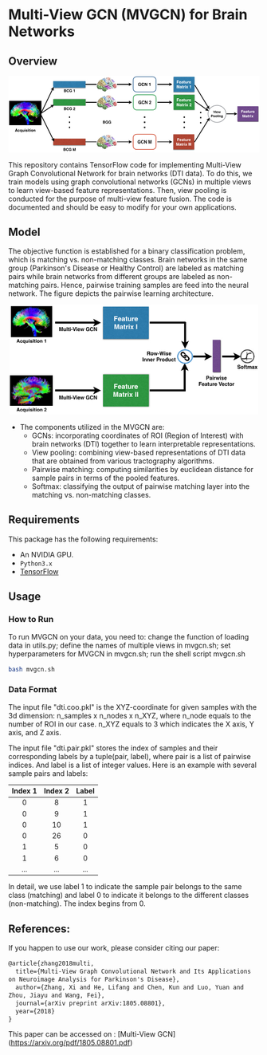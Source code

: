 # Multi-View GCN (MVGCN) for Brain Networks

## Overview
<p align="center"><img src="images/GCN.png" alt="Multi-View GCN" width="600"></p>

This repository contains TensorFlow code for implementing Multi-View Graph Convolutional Network for brain networks (DTI data). To do this, we train models using graph convolutional networks (GCNs) in multiple views to learn view-based feature representations. Then, view pooling is conducted for the purpose of multi-view feature fusion. The code is documented and should be easy to modify for your own applications.      

## Model
The objective function is established for a binary classification problem, which is matching vs. non-matching classes. Brain networks in the same group (Parkinson's Disease or Healthy Control) are labeled as matching pairs while brain networks from different groups are labeled as non-matching pairs. Hence, pairwise training samples are feed into the neural network. The figure depicts the pairwise learning architecture.  

<p align="center"><img src="images/overall.png" alt="Pairwise Learning Architecture" width="500"></p>

* The components utilized in the MVGCN are:
    * GCNs: incorporating coordinates of ROI (Region of Interest) with brain networks (DTI) together to learn interpretable representations.  
    * View pooling: combining view-based representations of DTI data that are obtained from various tractography algorithms.  
    * Pairwise matching: computing similarities by euclidean distance for sample pairs in terms of the pooled features.  
    * Softmax: classifying the output of pairwise matching layer into the matching vs. non-matching classes.

## Requirements
This package has the following requirements:
* An NVIDIA GPU.
* `Python3.x`
* [TensorFlow](https://github.com/tensorflow/tensorflow)

## Usage
### How to Run
To run MVGCN on your data, you need to: change the function of loading data in utils.py; define the names of multiple views in mvgcn.sh; set hyperparameters for MVGCN in mvgcn.sh; run the shell script mvgcn.sh
```bash
bash mvgcn.sh
```
### Data Format
The input file "dti.coo.pkl" is the XYZ-coordinate for given samples with the 3d dimension: n_samples x n_nodes x n_XYZ, where n_node equals to the number of ROI in our case. n_XYZ equals to 3 which indicates the X axis, Y axis, and Z axis. 

The input file "dti.pair.pkl" stores the index of samples and their corresponding labels by a tuple(pair, label), where pair is a list of pairwise indices. And label is a list of integer values. Here is an example with several sample pairs and labels: 

| Index 1   | Index 2   | Label       |  
|:---------:|:---------:|:-----------:|
|         0 |         8 |           1 | 
|         0 |         9 |           1 | 
|         0 |        10 |           1 |  
|         0 |        26 |           0 |  
|         1 |         5 |           0 | 
|         1 |         6 |           0 | 
|       ... |       ... |         ... | 

In detail, we use label 1 to indicate the sample pair belongs to the same class (matching) and label 0 to indicate it belongs to the different classes (non-matching). The index begins from 0. 

## References: 
If you happen to use our work, please consider citing our paper: 
```
@article{zhang2018multi,
  title={Multi-View Graph Convolutional Network and Its Applications on Neuroimage Analysis for Parkinson's Disease},
  author={Zhang, Xi and He, Lifang and Chen, Kun and Luo, Yuan and Zhou, Jiayu and Wang, Fei},
  journal={arXiv preprint arXiv:1805.08801},
  year={2018}
}
```
This paper can be accessed on : [Multi-View GCN] (https://arxiv.org/pdf/1805.08801.pdf)
